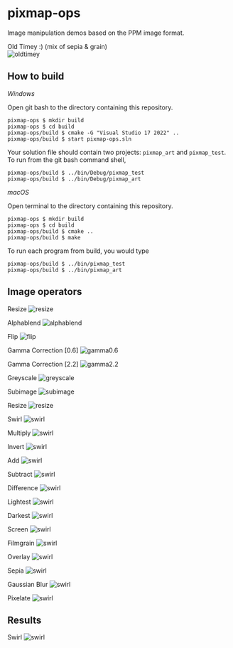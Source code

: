 # pixmap-ops

Image manipulation demos based on the PPM image format.

Old Timey :) (mix of sepia & grain)  
![oldtimey](https://github.com/thumun/pixmap-ops/blob/main/Cool_op_pics/snake-oldtimey.png)

## How to build

*Windows*

Open git bash to the directory containing this repository.

```
pixmap-ops $ mkdir build
pixmap-ops $ cd build
pixmap-ops/build $ cmake -G "Visual Studio 17 2022" ..
pixmap-ops/build $ start pixmap-ops.sln
```

Your solution file should contain two projects: `pixmap_art` and `pixmap_test`.
To run from the git bash command shell, 

```
pixmap-ops/build $ ../bin/Debug/pixmap_test
pixmap-ops/build $ ../bin/Debug/pixmap_art
```

*macOS*

Open terminal to the directory containing this repository.

```
pixmap-ops $ mkdir build
pixmap-ops $ cd build
pixmap-ops/build $ cmake ..
pixmap-ops/build $ make
```

To run each program from build, you would type

```
pixmap-ops/build $ ../bin/pixmap_test
pixmap-ops/build $ ../bin/pixmap_art
```

## Image operators

Resize 
![resize](https://github.com/thumun/pixmap-ops/blob/main/Img_Op_pictures/earth-200-300.png)

Alphablend 
![alphablend](https://github.com/thumun/pixmap-ops/blob/main/Img_Op_pictures/earth-blend-0.5.png)

Flip 
![flip](https://github.com/thumun/pixmap-ops/blob/main/Img_Op_pictures/earth-flip.png)

Gamma Correction [0.6] 
![gamma0.6](https://github.com/thumun/pixmap-ops/blob/main/Img_Op_pictures/earth-gamma-0.6.png)

Gamma Correction [2.2] 
![gamma2.2](https://github.com/thumun/pixmap-ops/blob/main/Img_Op_pictures/earth-gamma-2.2.png)

Greyscale
![greyscale](https://github.com/thumun/pixmap-ops/blob/main/Img_Op_pictures/earth-grayscale.png)

Subimage
![subimage](https://github.com/thumun/pixmap-ops/blob/main/Img_Op_pictures/earth-subimage.png)

Resize 
![resize](https://github.com/thumun/pixmap-ops/blob/main/Img_Op_pictures/earth-200-300.png)

Swirl 
![swirl](https://github.com/thumun/pixmap-ops/blob/main/Cool_op_pics/earth-swirl.png)

Multiply 
![swirl](https://github.com/thumun/pixmap-ops/blob/main/Cool_op_pics/earth-multiply.png)

Invert 
![swirl](https://github.com/thumun/pixmap-ops/blob/main/Cool_op_pics/earth-invert.png)

Add 
![swirl](https://github.com/thumun/pixmap-ops/blob/main/Cool_op_pics/earth-add.png)

Subtract 
![swirl](https://github.com/thumun/pixmap-ops/blob/main/Cool_op_pics/earth-sub.png)

Difference 
![swirl](https://github.com/thumun/pixmap-ops/blob/main/Cool_op_pics/earth-difference.png)

Lightest 
![swirl](https://github.com/thumun/pixmap-ops/blob/main/Cool_op_pics/earth-lightest.png)

Darkest 
![swirl](https://github.com/thumun/pixmap-ops/blob/main/Cool_op_pics/earth-darkest.png)

Screen 
![swirl](https://github.com/thumun/pixmap-ops/blob/main/Cool_op_pics/earth-screen.png)

Filmgrain 
![swirl](https://github.com/thumun/pixmap-ops/blob/main/Cool_op_pics/earth-filmGrain.png)

Overlay 
![swirl](https://github.com/thumun/pixmap-ops/blob/main/Cool_op_pics/earth-overlay.png)

Sepia 
![swirl](https://github.com/thumun/pixmap-ops/blob/main/Cool_op_pics/earth-sepia.png)

Gaussian Blur 
![swirl](https://github.com/thumun/pixmap-ops/blob/main/Cool_op_pics/earth-gauss.png)

Pixelate
![swirl](https://github.com/thumun/pixmap-ops/blob/main/Cool_op_pics/earth-pixelate.png)

## Results

Swirl 
![swirl](https://github.com/thumun/pixmap-ops/blob/main/Cool_op_pics/earth-swirl.png)

